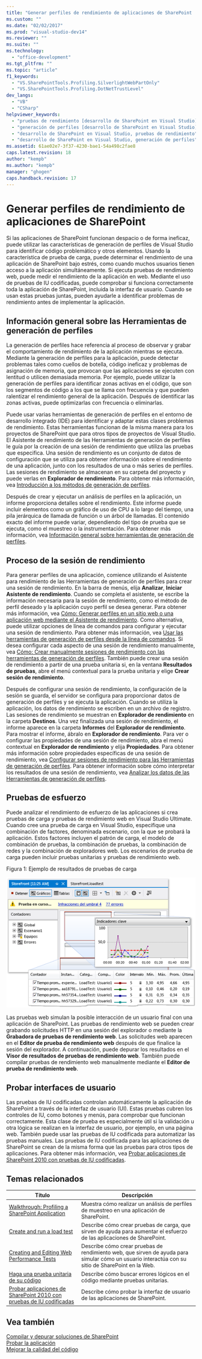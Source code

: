 ```yaml
---
title: "Generar perfiles de rendimiento de aplicaciones de SharePoint | Microsoft Docs"
ms.custom: ""
ms.date: "02/02/2017"
ms.prod: "visual-studio-dev14"
ms.reviewer: ""
ms.suite: ""
ms.technology: 
  - "office-development"
ms.tgt_pltfrm: ""
ms.topic: "article"
f1_keywords: 
  - "VS.SharePointTools.Profiling.SilverlightWebPartOnly"
  - "VS.SharePointTools.Profiling.DotNetTrustLevel"
dev_langs: 
  - "VB"
  - "CSharp"
helpviewer_keywords: 
  - "pruebas de rendimiento [desarrollo de SharePoint en Visual Studio]"
  - "generación de perfiles [desarrollo de SharePoint en Visual Studio]"
  - "desarrollo de SharePoint en Visual Studio, pruebas de rendimiento"
  - "desarrollo de SharePoint en Visual Studio, generación de perfiles"
ms.assetid: 61ae02e7-3f37-4230-bae1-54a498c2fae8
caps.latest.revision: 18
author: "kempb"
ms.author: "kempb"
manager: "ghogen"
caps.handback.revision: 17
---
```

# Generar perfiles de rendimiento de aplicaciones de SharePoint
  Si las aplicaciones de SharePoint funcionan despacio o de forma ineficaz, puede utilizar las características de generación de perfiles de Visual Studio para identificar código problemático y otros elementos.  Usando la característica de prueba de carga, puede determinar el rendimiento de una aplicación de SharePoint bajo estrés, como cuando muchos usuarios tienen acceso a la aplicación simultáneamente.  Si ejecuta pruebas de rendimiento web, puede medir el rendimiento de la aplicación en web.  Mediante el uso de pruebas de IU codificadas, puede comprobar si funciona correctamente toda la aplicación de SharePoint, incluida la interfaz de usuario.  Cuando se usan estas pruebas juntas, pueden ayudarle a identificar problemas de rendimiento antes de implementar la aplicación.  
  
## Información general sobre las Herramientas de generación de perfiles  
 La generación de perfiles hace referencia al proceso de observar y grabar el comportamiento de rendimiento de la aplicación mientras se ejecuta.  Mediante la generación de perfiles para la aplicación, puede detectar problemas tales como cuellos de botella, código ineficaz y problemas de asignación de memoria, que provocan que las aplicaciones se ejecuten con lentitud o utilicen demasiada memoria.  Por ejemplo, puede utilizar la generación de perfiles para identificar zonas activas en el código, que son los segmentos de código a los que se llama con frecuencia y que pueden ralentizar el rendimiento general de la aplicación.  Después de identificar las zonas activas, puede optimizarlas con frecuencia o eliminarlas.  
  
 Puede usar varias herramientas de generación de perfiles en el entorno de desarrollo integrado \(IDE\) para identificar y adaptar estas clases problemas de rendimiento.  Estas herramientas funcionan de la misma manera para los proyectos de SharePoint que para otros tipos de proyectos de Visual Studio.  El Asistente de rendimiento de las Herramientas de generación de perfiles le guía por la creación de una sesión de rendimiento que utiliza las pruebas que especifica.  Una sesión de rendimiento es un conjunto de datos de configuración que se utiliza para obtener información sobre el rendimiento de una aplicación, junto con los resultados de una o más series de perfiles.  Las sesiones de rendimiento se almacenan en su carpeta del proyecto y puede verlas en **Explorador de rendimiento**.  Para obtener más información, vea [Introducción a los métodos de generación de perfiles](../profiling/understanding-performance-collection-methods.md).  
  
 Después de crear y ejecutar un análisis de perfiles en la aplicación, un informe proporciona detalles sobre el rendimiento.  Este informe puede incluir elementos como un gráfico de uso de CPU a lo largo del tiempo, una pila jerárquica de llamada de función o un árbol de llamadas.  El contenido exacto del informe puede variar, dependiendo del tipo de prueba que se ejecuta, como el muestreo o la instrumentación.  Para obtener más información, vea [Información general sobre herramientas de generación de perfiles](http://go.microsoft.com/fwlink/?LinkId=224689).  
  
## Proceso de la sesión de rendimiento  
 Para generar perfiles de una aplicación, comience utilizando el Asistente para rendimiento de las Herramientas de generación de perfiles para crear una sesión de rendimiento.  En la barra de menús, elija **Analizar**, **Iniciar Asistente de rendimiento**.  Cuando se completa el asistente, se escribe la información necesaria para la sesión de rendimiento, como el método de perfil deseado y la aplicación cuyo perfil se desea generar.  Para obtener más información, vea [Cómo: Generar perfiles en un sitio web o una aplicación web mediante el Asistente de rendimiento](http://go.microsoft.com/fwlink/?LinkId=224692).  Como alternativa, puede utilizar opciones de línea de comandos para configurar y ejecutar una sesión de rendimiento.  Para obtener más información, vea [Usar las herramientas de generación de perfiles desde la línea de comandos](http://go.microsoft.com/fwlink/?LinkId=224703).  Si desea configurar cada aspecto de una sesión de rendimiento manualmente, vea [Cómo: Crear manualmente sesiones de rendimiento con las herramientas de generación de perfiles](http://go.microsoft.com/fwlink/?LinkId=224691).  También puede crear una sesión de rendimiento a partir de una prueba unitaria si, en la ventana **Resultados de pruebas**, abre el menú contextual para la prueba unitaria y elige **Crear sesión de rendimiento**.  
  
 Después de configurar una sesión de rendimiento, la configuración de la sesión se guarda, el servidor se configura para proporcionar datos de generación de perfiles y se ejecuta la aplicación.  Cuando se utiliza la aplicación, los datos de rendimiento se escriben en un archivo de registro.  Las sesiones de rendimiento se muestran en **Explorador de rendimiento** en la carpeta **Destinos**.  Una vez finalizada una sesión de rendimiento, el informe aparece en la carpeta **Informes** del **Explorador de rendimiento**.  Para mostrar el informe, ábralo en **Explorador de rendimiento**.  Para ver o configurar las propiedades de una sesión de rendimiento, abra el menú contextual en **Explorador de rendimiento** y elija **Propiedades**.  Para obtener más información sobre propiedades específicas de una sesión de rendimiento, vea [Configurar sesiones de rendimiento para las Herramientas de generación de perfiles](http://go.microsoft.com/fwlink/?LinkId=224694).  Para obtener información sobre cómo interpretar los resultados de una sesión de rendimiento, vea [Analizar los datos de las Herramientas de generación de perfiles](http://go.microsoft.com/fwlink/?LinkId=224704).  
  
## Pruebas de esfuerzo  
 Puede analizar el rendimiento de esfuerzo de las aplicaciones si crea pruebas de carga y pruebas de rendimiento web en Visual Studio Ultimate.  Cuando cree una prueba de carga en Visual Studio, especifique una combinación de factores, denominada escenario, con la que se probará la aplicación.  Estos factores incluyen el patrón de carga, el modelo de combinación de pruebas, la combinación de pruebas, la combinación de redes y la combinación de exploradores web.  Los escenarios de prueba de carga pueden incluir pruebas unitarias y pruebas de rendimiento web.  
  
 Figura 1: Ejemplo de resultados de pruebas de carga  
  
 ![Vista de gráficos de prueba de carga en ejecución](../sharepoint/media/load-webgraphs.png "Vista de gráficos de prueba de carga en ejecución")  
  
 Las pruebas web simulan la posible interacción de un usuario final con una aplicación de SharePoint.  Las pruebas de rendimiento web se pueden crear grabando solicitudes HTTP en una sesión del explorador o mediante la **Grabadora de pruebas de rendimiento web**.  Las solicitudes web aparecen en el **Editor de prueba de rendimiento web** después de que finalice la sesión del explorador.  A continuación, puede depurar los resultados en el **Visor de resultados de pruebas de rendimiento web**.  También puede compilar pruebas de rendimiento web manualmente mediante el **Editor de prueba de rendimiento web**.  
  
## Probar interfaces de usuario  
 Las pruebas de IU codificadas controlan automáticamente la aplicación de SharePoint a través de la interfaz de usuario \(UI\).  Estas pruebas cubren los controles de IU, como botones y menús, para comprobar que funcionan correctamente.  Esta clase de prueba es especialmente útil si la validación u otra lógica se realizan en la interfaz de usuario, por ejemplo, en una página web.  También puede usar las pruebas de IU codificada para automatizar las pruebas manuales.  Las pruebas de IU codificada para las aplicaciones de SharePoint se crean de la misma forma que las pruebas para otros tipos de aplicaciones.  Para obtener más información, vea [Probar aplicaciones de SharePoint 2010 con pruebas de IU codificadas](../test/testing-sharepoint-2010-applications-with-coded-ui-tests.md).  
  
## Temas relacionados  
  
|Título|Descripción|  
|------------|-----------------|  
|[Walkthrough: Profiling a SharePoint Application](../sharepoint/walkthrough-profiling-a-sharepoint-application.md)|Muestra cómo realizar un análisis de perfiles de muestreo en una aplicación de SharePoint.|  
|[Create and run a load test](http://msdn.microsoft.com/es-es/7041cbcf-9ab1-4579-98ff-8f296aeaded4)|Describe cómo crear pruebas de carga, que sirven de ayuda para aumentar el esfuerzo de las aplicaciones de SharePoint.|  
|[Creating and Editing Web Performance Tests](http://msdn.microsoft.com/es-es/8bf5f2a7-c693-47d6-9282-5946480151dc)|Describe cómo crear pruebas de rendimiento web, que sirven de ayuda para simular cómo un usuario interactúa con su sitio de SharePoint en la Web.|  
|[Haga una prueba unitaria de su código](../test/unit-test-your-code.md)|Describe cómo buscar errores lógicos en el código mediante pruebas unitarias.|  
|[Probar aplicaciones de SharePoint 2010 con pruebas de IU codificadas](../test/testing-sharepoint-2010-applications-with-coded-ui-tests.md)|Describe cómo probar la interfaz de usuario de las aplicaciones de SharePoint.|  
  
## Vea también  
 [Compilar y depurar soluciones de SharePoint](../sharepoint/building-and-debugging-sharepoint-solutions.md)   
 [Probar la aplicación](http://msdn.microsoft.com/library/796b7d6d-ad45-4772-9719-55eaf5490dac)   
 [Mejorar la calidad del código](../test/improve-code-quality.md)  
  
  
